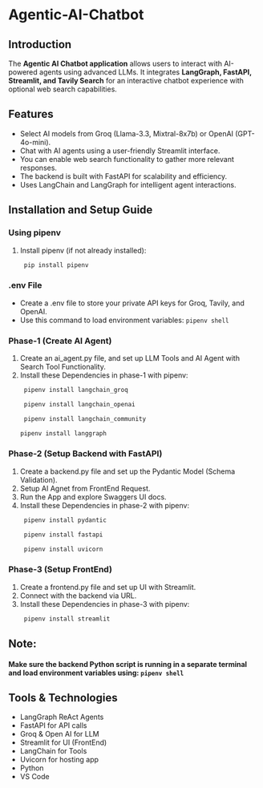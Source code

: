 # Agentic-AI-Chatbot

## Introduction
The **Agentic AI Chatbot application** allows users to interact with AI-powered agents using advanced LLMs. It integrates **LangGraph, FastAPI, Streamlit, and Tavily Search** for an interactive chatbot experience with optional web search capabilities.

## Features
- Select AI models from Groq (Llama-3.3, Mixtral-8x7b) or OpenAI (GPT-4o-mini).
- Chat with AI agents using a user-friendly Streamlit interface.
- You can enable web search functionality to gather more relevant responses.
- The backend is built with FastAPI for scalability and efficiency.
- Uses LangChain and LangGraph for intelligent agent interactions.

## Installation and Setup Guide

### Using pipenv
1. Install pipenv (if not already installed):

   ```sh
    pip install pipenv
    ```

### .env File

* Create a .env file to store your private API keys for Groq, Tavily, and OpenAI.
* Use this command to load environment variables: `pipenv shell` 
### Phase-1 (Create AI Agent)

1. Create an ai_agent.py file, and set up LLM Tools and AI Agent with Search Tool Functionality.
2. Install these Dependencies in phase-1 with pipenv:
   ```sh
    pipenv install langchain_groq
    ```
   ```sh
    pipenv install langchain_openai
    ```
   ```sh
    pipenv install langchain_community
    ```
    ```sh
    pipenv install langgraph
    ```

### Phase-2 (Setup Backend with FastAPI)

1. Create a backend.py file and set up the Pydantic Model (Schema Validation).
2. Setup AI Agnet from FrontEnd Request.
3. Run the App and explore Swaggers UI docs.
4. Install these Dependencies in phase-2 with pipenv:
   ```sh
    pipenv install pydantic
    ```
   ```sh
    pipenv install fastapi
    ```
   ```sh
    pipenv install uvicorn
    ```
   
### Phase-3 (Setup FrontEnd)

1. Create a frontend.py file and set up UI with Streamlit.
2. Connect with the backend via URL.
3. Install these Dependencies in phase-3 with pipenv:
   ```sh
    pipenv install streamlit
    ```

## Note:
#### Make sure the backend Python script is running in a separate terminal and load environment variables using: `pipenv shell` 

## Tools & Technologies

* LangGraph ReAct Agents
* FastAPI for API calls
* Groq & Open AI for LLM
* Streamlit for UI (FrontEnd)
* LangChain for Tools
* Uvicorn for hosting app
* Python
* VS Code

